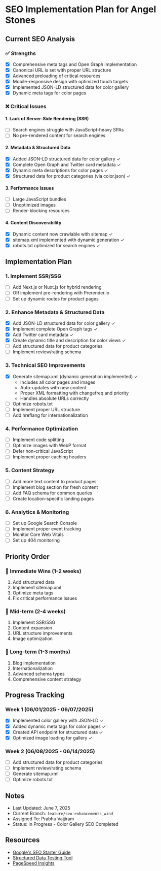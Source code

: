 # SEO Implementation Plan for Angel Stones

## Current SEO Analysis

### ✅ Strengths
- [x] Comprehensive meta tags and Open Graph implementation
- [x] Canonical URL is set with proper URL structure
- [x] Advanced preloading of critical resources
- [x] Mobile-responsive design with optimized touch targets
- [x] Implemented JSON-LD structured data for color gallery
- [x] Dynamic meta tags for color pages

### ❌ Critical Issues

#### 1. Lack of Server-Side Rendering (SSR)
- [ ] Search engines struggle with JavaScript-heavy SPAs
- [ ] No pre-rendered content for search engines

#### 2. Metadata & Structured Data
- [x] Added JSON-LD structured data for color gallery ✓
- [x] Complete Open Graph and Twitter card metadata ✓
- [x] Dynamic meta descriptions for color pages ✓
- [x] Structured data for product categories (via color.json) ✓

#### 3. Performance Issues
- [ ] Large JavaScript bundles
- [ ] Unoptimized images
- [ ] Render-blocking resources

#### 4. Content Discoverability
- [x] Dynamic content now crawlable with sitemap ✓
- [x] sitemap.xml implemented with dynamic generation ✓
- [x] robots.txt optimized for search engines ✓

## Implementation Plan

### 1. Implement SSR/SSG
- [ ] Add Next.js or Nuxt.js for hybrid rendering
- [ ] OR implement pre-rendering with Prerender.io
- [ ] Set up dynamic routes for product pages

### 2. Enhance Metadata & Structured Data
- [x] Add JSON-LD structured data for color gallery ✓
- [x] Implement complete Open Graph tags ✓
- [x] Add Twitter card metadata ✓
- [x] Create dynamic title and description for color views ✓
- [ ] Add structured data for product categories
- [ ] Implement review/rating schema

### 3. Technical SEO Improvements
- [x] Generate sitemap.xml (dynamic generation implemented) ✓
  - Includes all color pages and images
  - Auto-updates with new content
  - Proper XML formatting with changefreq and priority
  - Handles absolute URLs correctly
- [ ] Optimize robots.txt
- [ ] Implement proper URL structure
- [ ] Add hreflang for internationalization

### 4. Performance Optimization
- [ ] Implement code splitting
- [ ] Optimize images with WebP format
- [ ] Defer non-critical JavaScript
- [ ] Implement proper caching headers

### 5. Content Strategy
- [ ] Add more text content to product pages
- [ ] Implement blog section for fresh content
- [ ] Add FAQ schema for common queries
- [ ] Create location-specific landing pages

### 6. Analytics & Monitoring
- [ ] Set up Google Search Console
- [ ] Implement proper event tracking
- [ ] Monitor Core Web Vitals
- [ ] Set up 404 monitoring

## Priority Order

### 🚀 Immediate Wins (1-2 weeks)
1. Add structured data
2. Implement sitemap.xml
3. Optimize meta tags
4. Fix critical performance issues

### 📅 Mid-term (2-4 weeks)
1. Implement SSR/SSG
2. Content expansion
3. URL structure improvements
4. Image optimization

### 📆 Long-term (1-3 months)
1. Blog implementation
2. Internationalization
3. Advanced schema types
4. Comprehensive content strategy

## Progress Tracking

### Week 1 (06/01/2025 - 06/07/2025)
- [x] Implemented color gallery with JSON-LD ✓
- [x] Added dynamic meta tags for color pages ✓
- [x] Created API endpoint for structured data ✓
- [x] Optimized image loading for gallery ✓

### Week 2 (06/08/2025 - 06/14/2025)
- [ ] Add structured data for product categories
- [ ] Implement review/rating schema
- [ ] Generate sitemap.xml
- [ ] Optimize robots.txt

## Notes
- Last Updated: June 7, 2025
- Current Branch: `feature/seo-enhancements_wind`
- Assigned To: Prabhu Vajjiram
- Status: In Progress - Color Gallery SEO Completed

## Resources
- [Google's SEO Starter Guide](https://developers.google.com/search/docs/beginner/seo-starter-guide)
- [Structured Data Testing Tool](https://search.google.com/structured-data/testing-tool/)
- [PageSpeed Insights](https://pagespeed.web.dev/)
